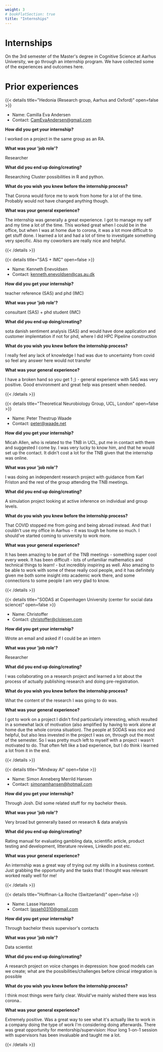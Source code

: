 ```yaml
---
weight: 3
# bookFlatSection: true
title: "Internships"
---
```


# Internships

On the 3rd semester of the Master's degree in Cognitive Science at Aarhus University, we go through an internship program. We have collected some of the experiences and outcomes here.

# Prior experiences

{{< details title="Hedonia (Research group, Aarhus and Oxford)" open=false >}}
- Name: Camilla Eva Andersen
- Contact: CamEvaAndersen@gmail.com

**How did you get your internship?**

I worked on a project in the same group as an RA.

**What was your 'job role'?**

Researcher 

**What did you end up doing/creating?**

Researching Cluster possibilities in R and python.

**What do you wish you knew before the internship process?**

That Corona would force me to work from home for a lot of the time. Probably would not have changed anything though.

**What was your general experience?**

The internship was generally a great experience. I got to manage my self and my time a lot of the time. This worked great when I could be in the office, but when I was at home due to corona, it was a lot more difficult to get stuff done. I learned a lot and had a lot of time to investigate something very specific. Also my coworkers are really nice and helpful. 

{{< /details >}}



{{< details title="SAS + IMC" open=false >}}
- Name: Kenneth Enevoldsen
- Contact: kenneth.enevoldsen@cas.au.dk

**How did you get your internship?**

teacher reference (SAS) and phd (IMC) 

**What was your 'job role'?**

consultant (SAS) + phd student (IMC)

**What did you end up doing/creating?**

sota danish sentiment analysis (SAS) and would have done application and customer implemtation if not for phd, where I did HPC Pipeline construction

**What do you wish you knew before the internship process?**

I really feel any lack of knowledge I had was due to uncertainty from covid so feel any answer here would not transfer

**What was your general experience?**

I have a broken hand so you get 1 ;) - general experience with SAS was very positive. Good environment and great help was present when needed.

{{< /details >}}


{{< details title="Theoretical Neurobiology Group, UCL, London" open=false >}}
- Name: Peter Thestrup Waade
- Contact: peter@waade.net

**How did you get your internship?**

Micah Allen, who is related to the TNB in UCL, put me in contact with them and suggested I come by. I was very lucky to know him, and that he would set up the contact. It didn't cost a lot for the TNB given that the internship was online.

**What was your 'job role'?**

I was doing an independent research project with guidance from Karl Friston and the rest of the group attending the TNB meetings.

**What did you end up doing/creating?**

A simulation project looking at active inference on individual and group levels.

**What do you wish you knew before the internship process?**

That COVID stopped me from going and being abroad instead. And that I couldn't use my office in Aarhus - it was tough be home so much. I should've started coming to university to work more. 

**What was your general experience?**

It has been amazing to be part of the TNB meetings - something super cool every week. It has been difficult - lots of unfamiliar mathematics and technical things to learn! - but incredibly inspiring as well. Also amazing to be able to work with some of these really cool people, and it has definitely given me both some insight into academic work there, and some connections to some people I am very glad to know.

{{< /details >}}



{{< details title="SODAS at Copenhagen University (center for social data science)" open=false >}}
- Name: Christoffer
- Contact: christoffer@clolesen.com

**How did you get your internship?**

Wrote an email and asked if I could be an intern

**What was your 'job role'?**

Researcher 

**What did you end up doing/creating?**

I was collaborating on a research project and learned a lot about the process of actually publishing research and doing pre-registration. 

**What do you wish you knew before the internship process?**

What the content of the research I was going to do was.

**What was your general experience?**

I got to work on a project I didn't find particularly interesting, which resulted in a somewhat lack of motivation (also amplified by having to work alone at home due the whole corona situation). The people at SODAS was nice and helpful, but also less invested in the project I was on, through out the most of the semester. So I was pretty much left to myself with a project i wasn't motivated to do. That often felt like a bad experience, but I do think i learned a lot from it in the end.

{{< /details >}}



{{< details title="Mindway AI" open=false >}}
- Name: Simon Anneberg Merrild Hansen
- Contact: simonamhansen@hotmail.com

**How did you get your internship?**

Through Josh. Did some related stuff for my bachelor thesis.

**What was your 'job role'?**

Very broad but gennerally based on research & data analysis

**What did you end up doing/creating?**

Rating manual for evaluating gambling data, scientific article, product testing and development, litterature reviews, LinkedIn post etc.   

**What was your general experience?**

An internship was a great way of trying out my skills in a business context. Just grabbing the opportunity and the tasks that I thought was relevant worked really well for me!

{{< /details >}}



{{< details title="Hoffman-La Roche (Switzerland)" open=false >}}
- Name: Lasse Hansen
- Contact: lasseh0310@gmail.com

**How did you get your internship?**

Through bachelor thesis supervisor's contacts

**What was your 'job role'?**

Data scientist

**What did you end up doing/creating?**

A research project on voice changes in depression: how good models can we create; what are the possibilities/challenges before clinical integration is possible

**What do you wish you knew before the internship process?**

I think most things were fairly clear. Would've mainly wished there was less corona..

**What was your general experience?**

Extremely positive. Was a great way to see what it's actually like to work in a company doing the type of work I'm considering doing afterwards. There was great opportunity for mentorship/supervision: Hour long 1-on-1 session with supervisors has been invaluable and taught me a lot. 

{{< /details >}}
